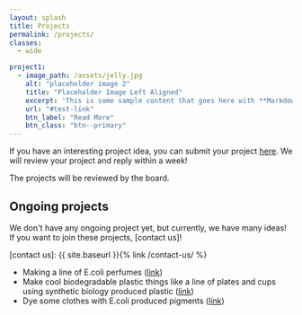 ```yaml
---
layout: splash
title: Projects
permalink: /projects/
classes: 
  - wide

project1:
  - image_path: /assets/jelly.jpg
    alt: "placeholder image 2"
    title: "Placeholder Image Left Aligned"
    excerpt: 'This is some sample content that goes here with **Markdown** formatting. Left aligned with `type="left"`'
    url: "#test-link"
    btn_label: "Read More"
    btn_class: "btn--primary"
---
```


<!-- This is the projects landing page. -->

If you have an interesting project idea, you can submit your project [here][submit-a-project]. We will review your project and reply within a week!

[submit-a-project]: https://goo.gl/forms/DMn70FEgAVr0pvnw1

The projects will be reviewed by the board.

## Ongoing projects

We don't have any ongoing project yet, but currently, we have many ideas! If you want to join these projects, [contact us]!

[contact us]: {{ site.baseurl }}{% link /contact-us/ %}

- Making a line of E.coli perfumes ([link][ecoli-perfumes])
- Make cool biodegradable plastic things like a line of plates and cups using synthetic biology produced plastic ([link][bio-plastic])
- Dye some clothes with E.coli produced pigments ([link][ecoli-dye])

[ecoli-perfumes]: https://2006.igem.org/wiki/index.php/MIT_2006
[bio-plastic]: https://wyss.harvard.edu/technology/chitosan-bioplastic/
[ecoli-dye]: http://revolutionbio.co/synthetic-biology-indigo-is-your-color/


